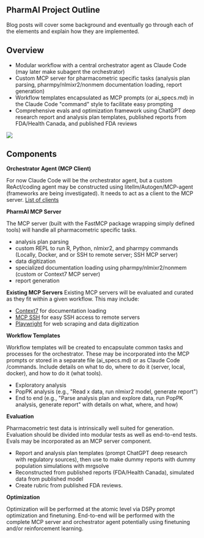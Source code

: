 ## PharmAI Project Outline
Blog posts will cover some background and eventually go through each of the elements and explain how they are implemented.

## Overview
- Modular workflow with a central orchestrator agent as Claude Code (may later make subagent the orchestrator)
- Custom MCP server for pharmacometric specific tasks (analysis plan parsing, pharmpy/nlmixr2/nonmem documentation loading, report generation)
- Workflow templates encapsulated as MCP prompts (or ai_specs.md) in the Claude Code "command" style to facilitate easy prompting
- Comprehensive evals and optimization framework using ChatGPT deep research report and analysis plan templates, published reports from FDA/Health Canada, and published FDA reviews

![](./architecture_overview.png)

## Components
**Orchestrator Agent (MCP Client)**

For now Claude Code will be the orchestrator agent, but a custom ReAct/coding agent may be constructed using litellm/Autogen/MCP-agent (frameworks are being investigated). It needs to act as a client to the MCP server. [List of clients](https://modelcontextprotocol.io/clients)

**PharmAI MCP Server**

The MCP server (built with the FastMCP package wrapping simply defined tools) will handle all pharmacometric specific tasks. 
- analysis plan parsing
- custom REPL to run R, Python, nlmixr2, and pharmpy commands (Locally, Docker, and or SSH to remote server; SSH MCP server)
- data digitization
- specialized documentation loading using pharmpy/nlmixr2/nonmem (custom or Context7 MCP server)
- report generation

**Existing MCP Servers**
Existing MCP servers will be evaluated and curated as they fit within a given workflow. This may include:
- [Context7](https://github.com/upstash/context7) for documentation loading
- [MCP SSH](https://github.com/tufantunc/ssh-mcp) for easy SSH access to remote servers
- [Playwright](https://github.com/microsoft/playwright-mcp) for web scraping and data digitization

**Workflow Templates**

Workflow templates will be created to encapsulate common tasks and processes for the orchestrator. These may be incorporated into the MCP prompts or stored in a separate file (ai_specs.md) or as Claude Code /commands. Include details on what to do, where to do it (server, local, docker), and how to do it (what tools).
- Exploratory analysis
- PopPK analysis (e.g., "Read x data, run nlmixr2 model, generate report")
- End to end (e.g., "Parse analysis plan and explore data, run PopPK analysis, generate report" with details on what, where, and how)

**Evaluation**

Pharmacometric test data is intrinsically well suited for generation. Evaluation should be divided into modular tests as well as end-to-end tests.  Evals may be incorporated as an MCP server component.
- Report and analysis plan templates (prompt ChatGPT deep research with regulatory sources), then use to make dummy reports with dummy population simulations with mrgsolve
- Reconstructed from published reports (FDA/Health Canada), simulated data from published model
- Create rubric from published FDA reviews.

**Optimization**

Optimization will be performed at the atomic level via DSPy prompt optimization and finetuning. End-to-end will be performed with the complete MCP server and orchestrator agent potentially using finetuning and/or reinforcement learning. 


